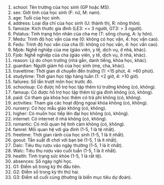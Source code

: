 1. school: Tên trường của học sinh (GP hoặc MS).
2. sex: Giới tính của học sinh (F: nữ, M: nam).
3. age: Tuổi của học sinh.
4. address: Loại địa chỉ của học sinh (U: thành thị, R: nông thôn).
5. famsize: Kích thước gia đình (LE3: <= 3 người, GT3: > 3 người).
6. Pstatus: Tình trạng hôn nhân của cha mẹ (T: sống chung, A: ly hôn).
7. Medu: Trình độ học vấn của mẹ (0: không có học vấn, 4: học vấn cao).
8. Fedu: Trình độ học vấn của cha (0: không có học vấn, 4: học vấn cao).
9. Mjob: Nghề nghiệp của mẹ (giáo viên, y tế, dịch vụ, ở nhà, khác).
10. Fjob: Nghề nghiệp của cha (giáo viên, y tế, dịch vụ, ở nhà, khác).
11. reason: Lý do chọn trường (nhà gần, danh tiếng, khóa học, khác).
12. guardian: Người giám hộ của học sinh (mẹ, cha, khác).
13. traveltime: Thời gian di chuyển đến trường (1: <15 phút, 4: >60 phút).
14. studytime: Thời gian học tập hàng tuần (1: <2 giờ, 4: >10 giờ).
15. failures: Số lần trượt môn học trước đó.
16. schoolsup: Có được hỗ trợ học tập thêm từ trường không (có, không).
17. famsup: Có được hỗ trợ học tập thêm từ gia đình không (có, không).
18. paid: Có tham gia khóa học thêm có trả phí không (có, không).
19. activities: Tham gia các hoạt động ngoại khóa không (có, không).
20. nursery: Có học mẫu giáo không (có, không).
21. higher: Có muốn học tiếp lên đại học không (có, không).
22. internet: Có internet ở nhà không (có, không).
23. romantic: Có mối quan hệ tình cảm không (có, không).
24. famrel: Mối quan hệ với gia đình (1-5, 1 là tệ nhất).
25. freetime: Thời gian rảnh của học sinh (1-5, 1 là ít nhất).
26. goout: Tần suất đi chơi với bạn bè (1-5, 1 là ít nhất).
27. Dalc: Tiêu thụ rượu vào ngày thường (1-5, 1 là ít nhất).
28. Walc: Tiêu thụ rượu vào cuối tuần (1-5, 1 là ít nhất).
29. health: Tình trạng sức khỏe (1-5, 1 là rất tệ).
30. absences: Số ngày nghỉ học.
31. G1: Điểm số trong kỳ thi đầu tiên.
32. G2: Điểm số trong kỳ thi thứ hai.
33. G3: Điểm số cuối cùng (thường là biến mục tiêu dự đoán).
